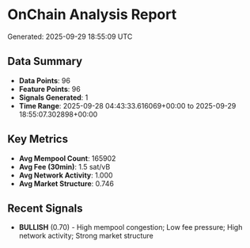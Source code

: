 # OnChain Analysis Report
Generated: 2025-09-29 18:55:09 UTC

## Data Summary
- **Data Points**: 96
- **Feature Points**: 96
- **Signals Generated**: 1
- **Time Range**: 2025-09-28 04:43:33.616069+00:00 to 2025-09-29 18:55:07.302898+00:00

## Key Metrics
- **Avg Mempool Count**: 165902
- **Avg Fee (30min)**: 1.5 sat/vB
- **Avg Network Activity**: 1.000
- **Avg Market Structure**: 0.746

## Recent Signals
- **BULLISH** (0.70) - High mempool congestion; Low fee pressure; High network activity; Strong market structure
